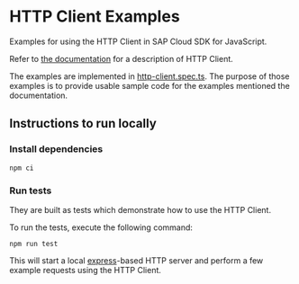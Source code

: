 # HTTP Client Examples

Examples for using the HTTP Client in SAP Cloud SDK for JavaScript.

Refer to [the documentation](https://sap.github.io/cloud-sdk/docs/js/features/connectivity/generic-http-client) for a description of HTTP Client.

The examples are implemented in [http-client.spec.ts](./http-client.spec.ts).
The purpose of those examples is to provide usable sample code for the examples mentioned the documentation.

## Instructions to run locally

### Install dependencies

```
npm ci
```

### Run tests

They are built as tests which demonstrate how to use the HTTP Client.

To run the tests, execute the following command:

```
npm run test
```

This will start a local [express](https://expressjs.com/)-based HTTP server and perform a few example requests using the HTTP Client.
